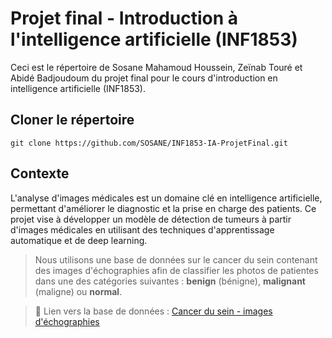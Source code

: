 # Projet final - Introduction à l'intelligence artificielle (INF1853)
Ceci est le répertoire de Sosane Mahamoud Houssein, Zeïnab Touré et Abidé Badjoudoum du projet final pour le cours d'introduction en intelligence artificielle (INF1853).

## Cloner le répertoire
````
git clone https://github.com/SOSANE/INF1853-IA-ProjetFinal.git
````

## Contexte
L'analyse d'images médicales est un domaine clé en intelligence artificielle, permettant d'améliorer le diagnostic et la prise en charge des patients. Ce projet vise à développer un modèle de détection de tumeurs à partir d'images médicales en utilisant des techniques d'apprentissage automatique et de deep learning.

>Nous utilisons une base de données sur le cancer du sein contenant des images d'échographies afin de classifier les photos de patientes dans une des catégories suivantes : **benign** (bénigne), **malignant** (maligne) ou **normal**.

>🔗 Lien vers la base de données : [Cancer du sein - images d'échographies](https://www.kaggle.com/datasets/aryashah2k/breast-ultrasound-images-dataset)

##  